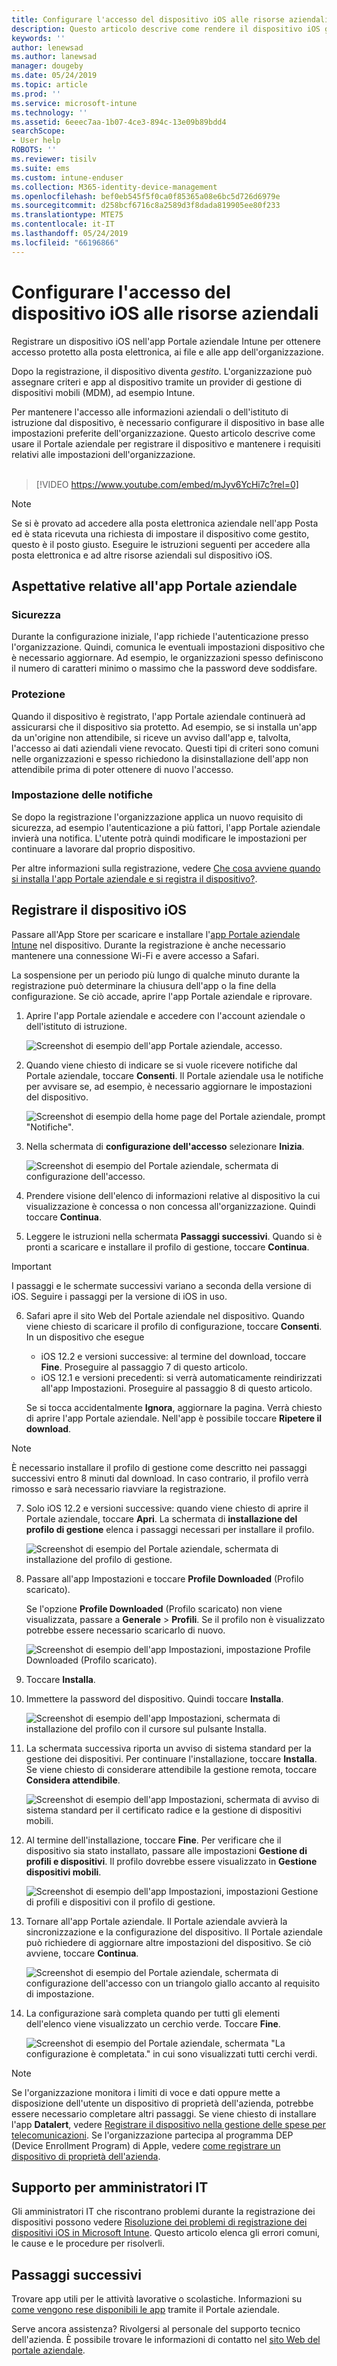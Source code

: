 ```yaml
---
title: Configurare l'accesso del dispositivo iOS alle risorse aziendali | Microsoft Docs
description: Questo articolo descrive come rendere il dispositivo iOS gestito da Intune
keywords: ''
author: lenewsad
ms.author: lanewsad
manager: dougeby
ms.date: 05/24/2019
ms.topic: article
ms.prod: ''
ms.service: microsoft-intune
ms.technology: ''
ms.assetid: 6eeec7aa-1b07-4ce3-894c-13e09b89bdd4
searchScope:
- User help
ROBOTS: ''
ms.reviewer: tisilv
ms.suite: ems
ms.custom: intune-enduser
ms.collection: M365-identity-device-management
ms.openlocfilehash: bef0eb545f5f0ca0f85365a08e6bc5d726d6979e
ms.sourcegitcommit: d258bcf6716c8a2589d3f8dada819905ee80f233
ms.translationtype: MTE75
ms.contentlocale: it-IT
ms.lasthandoff: 05/24/2019
ms.locfileid: "66196866"
---
```

# <a name="set-up-ios-device-access-to-your-company-resources"></a>Configurare l'accesso del dispositivo iOS alle risorse aziendali  

Registrare un dispositivo iOS nell'app Portale aziendale Intune per ottenere accesso protetto alla posta elettronica, ai file e alle app dell'organizzazione.

Dopo la registrazione, il dispositivo diventa *gestito*. L'organizzazione può assegnare criteri e app al dispositivo tramite un provider di gestione di dispositivi mobili (MDM), ad esempio Intune.  

Per mantenere l'accesso alle informazioni aziendali o dell'istituto di istruzione dal dispositivo, è necessario configurare il dispositivo in base alle impostazioni preferite dell'organizzazione. Questo articolo descrive come usare il Portale aziendale per registrare il dispositivo e mantenere i requisiti relativi alle impostazioni dell'organizzazione.  
</br>
> [!VIDEO https://www.youtube.com/embed/mJyv6YcHi7c?rel=0]

> [!NOTE]
> Se si è provato ad accedere alla posta elettronica aziendale nell'app Posta ed è stata ricevuta una richiesta di impostare il dispositivo come gestito, questo è il posto giusto. Eseguire le istruzioni seguenti per accedere alla posta elettronica e ad altre risorse aziendali sul dispositivo iOS.  

## <a name="what-to-expect-from-the-company-portal-app"></a>Aspettative relative all'app Portale aziendale  

### <a name="security"></a>Sicurezza  
Durante la configurazione iniziale, l'app richiede l'autenticazione presso l'organizzazione. Quindi, comunica le eventuali impostazioni dispositivo che è necessario aggiornare. Ad esempio, le organizzazioni spesso definiscono il numero di caratteri minimo o massimo che la password deve soddisfare.

### <a name="protection"></a>Protezione  
Quando il dispositivo è registrato, l'app Portale aziendale continuerà ad assicurarsi che il dispositivo sia protetto. Ad esempio, se si installa un'app da un'origine non attendibile, si riceve un avviso dall'app e, talvolta, l'accesso ai dati aziendali viene revocato. Questi tipi di criteri sono comuni nelle organizzazioni e spesso richiedono la disinstallazione dell'app non attendibile prima di poter ottenere di nuovo l'accesso.  

### <a name="setting-notifications"></a>Impostazione delle notifiche  
Se dopo la registrazione l'organizzazione applica un nuovo requisito di sicurezza, ad esempio l'autenticazione a più fattori, l'app Portale aziendale invierà una notifica. L'utente potrà quindi modificare le impostazioni per continuare a lavorare dal proprio dispositivo.  

Per altre informazioni sulla registrazione, vedere [Che cosa avviene quando si installa l'app Portale aziendale e si registra il dispositivo?](https://docs.microsoft.com//intune-user-help/what-happens-if-you-install-the-company-portal-app-and-enroll-your-device-in-intune-ios).  

## <a name="enroll-your-ios-device"></a>Registrare il dispositivo iOS  

Passare all'App Store per scaricare e installare l'[app Portale aziendale Intune](install-and-sign-in-to-the-intune-company-portal-app-ios.md) nel dispositivo. Durante la registrazione è anche necessario mantenere una connessione Wi-Fi e avere accesso a Safari. 

La sospensione per un periodo più lungo di qualche minuto durante la registrazione può determinare la chiusura dell'app o la fine della configurazione. Se ciò accade, aprire l'app Portale aziendale e riprovare.  

1. Aprire l'app Portale aziendale e accedere con l'account aziendale o dell'istituto di istruzione. 

    ![Screenshot di esempio dell'app Portale aziendale, accesso.](./media/ios-01-cp-enroll-1903.PNG)  

2. Quando viene chiesto di indicare se si vuole ricevere notifiche dal Portale aziendale, toccare **Consenti**. Il Portale aziendale usa le notifiche per avvisare se, ad esempio, è necessario aggiornare le impostazioni del dispositivo. 

    ![Screenshot di esempio della home page del Portale aziendale, prompt "Notifiche".](./media/ios-04-cp-enroll-1903.PNG)  

3. Nella schermata di **configurazione dell'accesso** selezionare **Inizia**.  

     ![Screenshot di esempio del Portale aziendale, schermata di configurazione dell'accesso.](./media/ios-05-cp-enroll-1903.PNG)  

4. Prendere visione dell'elenco di informazioni relative al dispositivo la cui visualizzazione è concessa o non concessa all'organizzazione. Quindi toccare **Continua**.  

5. Leggere le istruzioni nella schermata **Passaggi successivi**. Quando si è pronti a scaricare e installare il profilo di gestione, toccare **Continua**.  

 > [!IMPORTANT]
> I passaggi e le schermate successivi variano a seconda della versione di iOS. Seguire i passaggi per la versione di iOS in uso. 

6. Safari apre il sito Web del Portale aziendale nel dispositivo. Quando viene chiesto di scaricare il profilo di configurazione, toccare **Consenti**. In un dispositivo che esegue  
    * iOS 12.2 e versioni successive: al termine del download, toccare **Fine**. Proseguire al passaggio 7 di questo articolo.
    * iOS 12.1 e versioni precedenti: si verrà automaticamente reindirizzati all'app Impostazioni. Proseguire al passaggio 8 di questo articolo.  
 
    Se si tocca accidentalmente **Ignora**, aggiornare la pagina. Verrà chiesto di aprire l'app Portale aziendale. Nell'app è possibile toccare **Ripetere il download**.

  > [!NOTE]
  > È necessario installare il profilo di gestione come descritto nei passaggi successivi entro 8 minuti dal download. In caso contrario, il profilo verrà rimosso e sarà necessario riavviare la registrazione.  

7. Solo iOS 12.2 e versioni successive: quando viene chiesto di aprire il Portale aziendale, toccare **Apri**. La schermata di **installazione del profilo di gestione** elenca i passaggi necessari per installare il profilo.

    ![Screenshot di esempio del Portale aziendale, schermata di installazione del profilo di gestione.](./media/ios-1904-settings-icon.PNG)  

8. Passare all'app Impostazioni e toccare **Profile Downloaded** (Profilo scaricato).  

    Se l'opzione **Profile Downloaded** (Profilo scaricato) non viene visualizzata, passare a **Generale** > **Profili**. Se il profilo non è visualizzato potrebbe essere necessario scaricarlo di nuovo.  

    ![Screenshot di esempio dell'app Impostazioni, impostazione Profile Downloaded (Profilo scaricato).](./media/ios-1904-settings-badge.PNG)  

9. Toccare **Installa**.  
    
10. Immettere la password del dispositivo. Quindi toccare **Installa**.    

    ![Screenshot di esempio dell'app Impostazioni, schermata di installazione del profilo con il cursore sul pulsante **Installa**.](./media/ios-1904-password-install.PNG)  


11. La schermata successiva riporta un avviso di sistema standard per la gestione dei dispositivi. Per continuare l'installazione, toccare **Installa**. Se viene chiesto di considerare attendibile la gestione remota, toccare **Considera attendibile**.  

    ![Screenshot di esempio dell'app Impostazioni, schermata di avviso di sistema standard per il certificato radice e la gestione di dispositivi mobili.](./media/ios-15-cp-enroll-1903.PNG)  

12. Al termine dell'installazione, toccare **Fine**. Per verificare che il dispositivo sia stato installato, passare alle impostazioni **Gestione di profili e dispositivi**. Il profilo dovrebbe essere visualizzato in **Gestione dispositivi mobili**.   

    ![Screenshot di esempio dell'app Impostazioni, impostazioni Gestione di profili e dispositivi con il profilo di gestione.](./media/ios-00-cp-enroll-1903.PNG)  

13. Tornare all'app Portale aziendale. Il Portale aziendale avvierà la sincronizzazione e la configurazione del dispositivo. Il Portale aziendale può richiedere di aggiornare altre impostazioni del dispositivo. Se ciò avviene, toccare **Continua**.  

    ![Screenshot di esempio del Portale aziendale, schermata di configurazione dell'accesso con un triangolo giallo accanto al requisito di impostazione.](./media/ios-12-cp-enroll-1903.PNG)  

14. La configurazione sarà completa quando per tutti gli elementi dell'elenco viene visualizzato un cerchio verde. Toccare **Fine**.   
    
    ![Screenshot di esempio del Portale aziendale, schermata "La configurazione è completata." in cui sono visualizzati tutti cerchi verdi.](./media/ios-13-cp-enroll-1903.PNG)  

> [!Note]
> Se l'organizzazione monitora i limiti di voce e dati oppure mette a disposizione dell'utente un dispositivo di proprietà dell'azienda, potrebbe essere necessario completare altri passaggi. Se viene chiesto di installare l'app **Datalert**, vedere [Registrare il dispositivo nella gestione delle spese per telecomunicazioni](enroll-your-device-with-telecom-expense-management-ios.md). Se l'organizzazione partecipa al programma DEP (Device Enrollment Program) di Apple, vedere [come registrare un dispositivo di proprietà dell'azienda](enroll-your-device-dep-ios.md).  

## <a name="it-administrator-support"></a>Supporto per amministratori IT  
Gli amministratori IT che riscontrano problemi durante la registrazione dei dispositivi possono vedere [Risoluzione dei problemi di registrazione dei dispositivi iOS in Microsoft Intune](https://support.microsoft.com/en-us/help/4039809). Questo articolo elenca gli errori comuni, le cause e le procedure per risolverli.  

## <a name="next-steps"></a>Passaggi successivi  
Trovare app utili per le attività lavorative o scolastiche. Informazioni su [come vengono rese disponibili le app](use-managed-apps-on-your-device-ios.md) tramite il Portale aziendale.  

Serve ancora assistenza? Rivolgersi al personale del supporto tecnico dell'azienda. È possibile trovare le informazioni di contatto nel [sito Web del portale aziendale](https://go.microsoft.com/fwlink/?linkid=2010980).  
